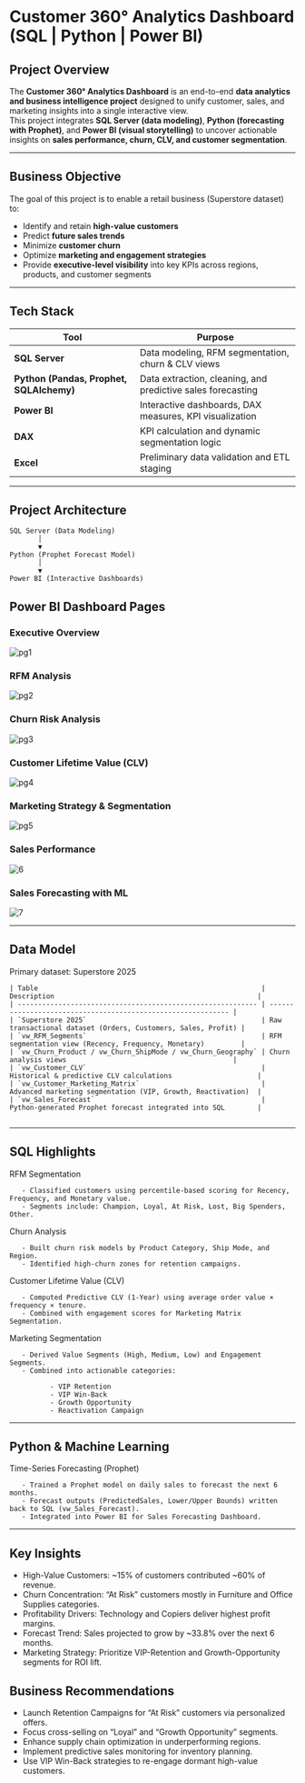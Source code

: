 # Customer 360° Analytics Dashboard (SQL | Python | Power BI)

## Project Overview
The **Customer 360° Analytics Dashboard** is an end-to-end **data analytics and business intelligence project** designed to unify customer, sales, and marketing insights into a single interactive view.  
This project integrates **SQL Server (data modeling)**, **Python (forecasting with Prophet)**, and **Power BI (visual storytelling)** to uncover actionable insights on **sales performance, churn, CLV, and customer segmentation**.

---

## Business Objective
The goal of this project is to enable a retail business (Superstore dataset) to:
- Identify and retain **high-value customers**
- Predict **future sales trends**
- Minimize **customer churn**
- Optimize **marketing and engagement strategies**
- Provide **executive-level visibility** into key KPIs across regions, products, and customer segments

---

## Tech Stack

| Tool | Purpose |
|------|----------|
| **SQL Server** | Data modeling, RFM segmentation, churn & CLV views |
| **Python (Pandas, Prophet, SQLAlchemy)** | Data extraction, cleaning, and predictive sales forecasting |
| **Power BI** | Interactive dashboards, DAX measures, KPI visualization |
| **DAX** | KPI calculation and dynamic segmentation logic |
| **Excel** | Preliminary data validation and ETL staging |

---

## Project Architecture

```
SQL Server (Data Modeling)
       │
       ▼
Python (Prophet Forecast Model)
       │
       ▼
Power BI (Interactive Dashboards)
```

## Power BI Dashboard Pages

### Executive Overview
![pg1](https://github.com/Subith-Varghese/Customer-360-Analysis/blob/ce262c53da0f8fda631e43b305edd4c27ed407c6/Images/Page1.png)

### RFM Analysis
![pg2](https://github.com/Subith-Varghese/Customer-360-Analysis/blob/ce262c53da0f8fda631e43b305edd4c27ed407c6/Images/Page2.png)


### Churn Risk Analysis
![pg3](https://github.com/Subith-Varghese/Customer-360-Analysis/blob/ce262c53da0f8fda631e43b305edd4c27ed407c6/Images/Page3.png)


### Customer Lifetime Value (CLV)
![pg4](https://github.com/Subith-Varghese/Customer-360-Analysis/blob/ce262c53da0f8fda631e43b305edd4c27ed407c6/Images/Page4.png)


### Marketing Strategy & Segmentation
![pg5](https://github.com/Subith-Varghese/Customer-360-Analysis/blob/ce262c53da0f8fda631e43b305edd4c27ed407c6/Images/Page5.png)


### Sales Performance
![6](https://github.com/Subith-Varghese/Customer-360-Analysis/blob/ce262c53da0f8fda631e43b305edd4c27ed407c6/Images/Page6.png)

### Sales Forecasting with ML
![7](https://github.com/Subith-Varghese/Customer-360-Analysis/blob/ce262c53da0f8fda631e43b305edd4c27ed407c6/Images/Page7.png)


---
## Data Model

Primary dataset: Superstore 2025
```
| Table                                                       | Description                                                  |
| ----------------------------------------------------------- | ------------------------------------------------------------ |
| `Superstore 2025`                                           | Raw transactional dataset (Orders, Customers, Sales, Profit) |
| `vw_RFM_Segments`                                           | RFM segmentation view (Recency, Frequency, Monetary)         |
| `vw_Churn_Product / vw_Churn_ShipMode / vw_Churn_Geography` | Churn analysis views                                         |
| `vw_Customer_CLV`                                           | Historical & predictive CLV calculations                     |
| `vw_Customer_Marketing_Matrix`                              | Advanced marketing segmentation (VIP, Growth, Reactivation)  |
| `vw_Sales_Forecast`                                         | Python-generated Prophet forecast integrated into SQL        |


```

---

## SQL Highlights

RFM Segmentation

       - Classified customers using percentile-based scoring for Recency, Frequency, and Monetary value.
       - Segments include: Champion, Loyal, At Risk, Lost, Big Spenders, Other.

Churn Analysis
       
       - Built churn risk models by Product Category, Ship Mode, and Region.
       - Identified high-churn zones for retention campaigns.

Customer Lifetime Value (CLV)

       - Computed Predictive CLV (1-Year) using average order value × frequency × tenure.
       - Combined with engagement scores for Marketing Matrix Segmentation.

Marketing Segmentation

       - Derived Value Segments (High, Medium, Low) and Engagement Segments.
       - Combined into actionable categories:

              - VIP Retention
              - VIP Win-Back
              - Growth Opportunity
              - Reactivation Campaign

--- 

## Python & Machine Learning

Time-Series Forecasting (Prophet)
       
       - Trained a Prophet model on daily sales to forecast the next 6 months.
       - Forecast outputs (PredictedSales, Lower/Upper Bounds) written back to SQL (vw_Sales_Forecast).
       - Integrated into Power BI for Sales Forecasting Dashboard.

--- 

## Key Insights

- High-Value Customers: ~15% of customers contributed ~60% of revenue.
- Churn Concentration: “At Risk” customers mostly in Furniture and Office Supplies categories.
- Profitability Drivers: Technology and Copiers deliver highest profit margins.
- Forecast Trend: Sales projected to grow by ~33.8% over the next 6 months.
- Marketing Strategy: Prioritize VIP-Retention and Growth-Opportunity segments for ROI lift.

## Business Recommendations

- Launch Retention Campaigns for “At Risk” customers via personalized offers.
- Focus cross-selling on “Loyal” and “Growth Opportunity” segments.
- Enhance supply chain optimization in underperforming regions.
- Implement predictive sales monitoring for inventory planning.
- Use VIP Win-Back strategies to re-engage dormant high-value customers.
